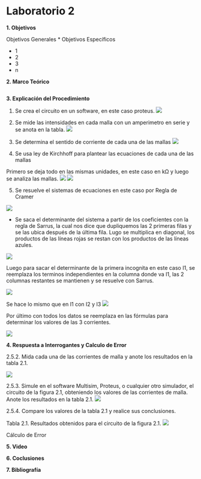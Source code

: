 # Laboratorio 2

__1. Objetivos__

Objetivos Generales 
* 
Objetivos Específicos 
* 1
* 2
* 3
* n


__2. Marco Teórico__ 

![]()


__3. Explicación del Procedimiento__

1. Se crea el circuito en un software, en este caso proteus.
![](https://github.com/ItzAdoc/Imagenes_L2/blob/main/Circuito.PNG)
2. Se mide las intensidades en cada malla con un amperimetro en serie y se anota en la tabla.
![](https://github.com/ItzAdoc/Imagenes_L2/blob/main/Medidas.PNG)

3. Se determina el sentido de corriente de cada una de las mallas 
![](https://github.com/ItzAdoc/Imagenes_L2/blob/main/Sentido.PNG)

4. Se usa ley de Kirchhoff para plantear las ecuaciones de cada una de las mallas 

Primero se deja todo en las mismas unidades, en este caso en kΩ y luego se analiza las mallas.
![](https://github.com/ItzAdoc/Imagenes_L2/blob/main/1.PNG)
![](https://github.com/ItzAdoc/Imagenes_L2/blob/main/2.PNG)

5. Se resuelve el sistemas de ecuaciones en este caso por Regla de Cramer

![](https://github.com/ItzAdoc/Imagenes_L2/blob/main/Ecu.PNG)

* Se saca el determinante del sistema a partir de los coeficientes con la regla de Sarrus, la cual nos dice que dupliquemos las 2 primeras filas y se las ubica después de la última fila. Lugo se multiplica en diagonal, los productos de las líneas rojas se restan con los productos de las líneas azules.
 
![](https://github.com/ItzAdoc/Imagenes_L2/blob/main/3.1.PNG)

Luego para sacar el determinante de la primera incognita en este caso I1, se reemplaza los terminos independientes en la columna donde va I1, las 2 columnas restantes se mantienen y se resuelve con Sarrus.

![](https://github.com/ItzAdoc/Imagenes_L2/blob/main/3.2.PNG)

Se hace lo mismo que en I1 con I2 y I3 
![](https://github.com/ItzAdoc/Imagenes_L2/blob/main/4.PNG)

Por último con todos los datos se reemplaza en las fórmulas para determinar los valores de las 3 corrientes.

![](https://github.com/ItzAdoc/Imagenes_L2/blob/main/5.PNG)

__4. Respuesta a Interrogantes y Calculo de Error__

2.5.2. Mida cada una de las corrientes de malla y anote los resultados en la tabla 2.1.

![](https://github.com/ItzAdoc/Imagenes_L2/blob/main/Medidas.PNG)

2.5.3. Simule en el software Multisim, Proteus, o cualquier otro simulador, el circuito
de la figura 2.1, obteniendo los valores de las corrientes de malla. Anote los resultados
en la tabla 2.1.
![](https://github.com/ItzAdoc/Imagenes_L2/blob/main/Medidas.PNG)

2.5.4. Compare los valores de la tabla 2.1 y realice sus conclusiones.

Tabla 2.1. Resultados obtenidos para el circuito de la figura 2.1.
![](https://github.com/ItzAdoc/Imagenes_L2/blob/main/tabla.PNG)

Cálculo de Error

__5. Video__


__6. Coclusiones__ 



__7. Bibliografía__
